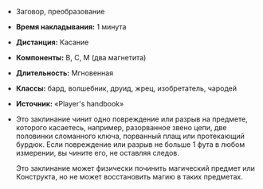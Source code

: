 - Заговор, преобразование
- **Время накладывания:** 1 минута
- **Дистанция:** Касание
- **Компоненты:** В, С, М (два магнетита)
- **Длительность:** Мгновенная
- **Классы:** бард, волшебник, друид, жрец, изобретатель, чародей
- **Источник:** «Player's handbook»
- Это заклинание чинит одно повреждение или разрыв на предмете, которого касаетесь, например, разорванное звено цепи, две половинки сломанного ключа, порванный плащ или протекающий бурдюк. Если повреждение или разрыв не больше 1 фута в любом измерении, вы чините его, не оставляя следов.
    
    Это заклинание может физически починить магический предмет или Конструкта, но не может восстановить магию в таких предметах.